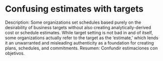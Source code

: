 # Confusing estimates with targets

Description: Some organizations set schedules based purely on the desirability of business targets without also creating analytically-derived cost or schedule estimates. While target setting is not bad in and of itself, some organizations actually refer to the target as the ‘estimate,’ which lends it an unwarranted and misleading authenticity as a foundation for creating plans, schedules, and commitments.
Resumen: Confundir estimaciones con objetivos.